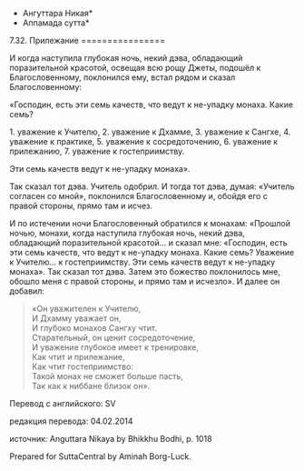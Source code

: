 * Ангуттара Никая*
* Аппамада сутта*

7\.32\. Прилежание
\=\=\=\=\=\=\=\=\=\=\=\=\=\=\=\=

И когда наступила глубокая ночь, некий дэва, обладающий поразительной красотой, освещая всю рощу Джеты, подошёл к Благословенному, поклонился ему, встал рядом и сказал Благословенному:

«Господин, есть эти семь качеств, что ведут к не\-упадку монаха\. Какие семь?

1\. уважение к Учителю,
2\. уважение к Дхамме,
3\. уважение к Сангхе,
4\. уважение к практике,
5\. уважение к сосредоточению,
6\. уважение к прилежанию,
7\. уважение к гостеприимству\.

Эти семь качеств ведут к не\-упадку монаха»\.

Так сказал тот дэва\. Учитель одобрил\. И тогда тот дэва, думая: «Учитель согласен со мной», поклонился Благословенному и, обойдя его с правой стороны, прямо там и исчез\.

И по истечении ночи Благословенный обратился к монахам: «Прошлой ночью, монахи, когда наступила глубокая ночь, некий дэва, обладающий поразительной красотой… и сказал мне: «Господин, есть эти семь качеств, что ведут к не\-упадку монаха\. Какие семь? Уважение к Учителю… к гостеприимству\. Эти семь качеств ведут к не\-упадку монаха»\. Так сказал тот дэва\. Затем это божество поклонилось мне, обошло меня с правой стороны, и прямо там и исчезло»\. И далее он добавил:

> «Он уважителен к Учителю,  
> И Дхамму уважает он,  
> И глубоко монахов Сангху чтит\.  
> Старательный, он ценит сосредоточение,  
> И уважение глубокое имеет к тренировке,  
> Как чтит и прилежание,  
> Как чтит гостеприимство:  
> Такой монах не сможет больше пасть,  
> Так как к ниббане близок он»\.

Перевод с английского: SV

редакция перевода: 04\.02\.2014

источник: Anguttara Nikaya by Bhikkhu Bodhi, p\. 1018

Prepared for SuttaCentral by Aminah Borg\-Luck\.
